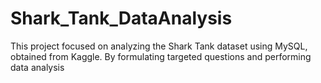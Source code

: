 # Shark_Tank_DataAnalysis
This project focused on analyzing the Shark Tank dataset using MySQL, obtained from Kaggle. By formulating targeted questions and performing data analysis 

